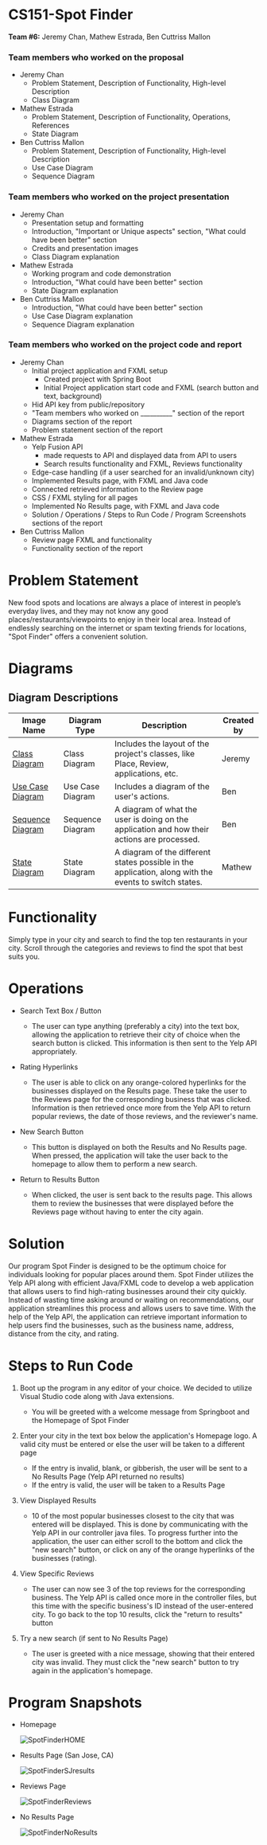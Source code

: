# CS151-Spot Finder

**Team #6:** Jeremy Chan, Mathew Estrada, Ben Cuttriss Mallon

### Team members who worked on the proposal
- Jeremy Chan
  - Problem Statement, Description of Functionality, High-level Description
  - Class Diagram
 - Mathew Estrada
   - Problem Statement, Description of Functionality, Operations, References
   - State Diagram
- Ben Cuttriss Mallon
  - Problem Statement, Description of Functionality, High-level Description
  - Use Case Diagram
  - Sequence Diagram

### Team members who worked on the project presentation
- Jeremy Chan
  - Presentation setup and formatting
  - Introduction, "Important or Unique aspects" section, "What could have been better" section
  - Credits and presentation images
  - Class Diagram explanation
- Mathew Estrada
  - Working program and code demonstration
  - Introduction, "What could have been better" section
  - State Diagram explanation
- Ben Cuttriss Mallon
  - Introduction, "What could have been better" section
  - Use Case Diagram explanation
  - Sequence Diagram explanation

 ### Team members who worked on the project code and report
- Jeremy Chan
  - Initial project application and FXML setup
    - Created project with Spring Boot
    - Initial Project application start code and FXML (search button and text, background)
  - Hid API key from public/repository
  - "Team members who worked on __________" section of the report
  - Diagrams section of the report
  - Problem statement section of the report
- Mathew Estrada
  - Yelp Fusion API
    - made requests to API and displayed data from API to users
    - Search results functionality and FXML, Reviews functionality
  - Edge-case handling (if a user searched for an invalid/unknown city)
  - Implemented Results page, with FXML and Java code
  - Connected retrieved information to the Review page
  - CSS / FXML styling for all pages
  - Implemented No Results page,  with FXML and Java code
  - Solution / Operations / Steps to Run Code / Program Screenshots sections of the report
- Ben Cuttriss Mallon
  - Review page FXML and functionality
  - Functionality section of the report

# Problem Statement
New food spots and locations are always a place of interest in people’s everyday lives, and they may not know any good places/restaurants/viewpoints to enjoy in their local area. Instead of endlessly searching on the internet or spam texting friends for locations, "Spot Finder" offers a convenient solution.

# Diagrams

## Diagram Descriptions

| Image Name | Diagram Type | Description | Created by |
|------------|--------------|-------------|-------------|
| [Class Diagram](./diagrams/ClassDiagram.drawio.pdf) | Class Diagram | Includes the layout of the project's classes, like Place, Review, applications, etc. | Jeremy |
| [Use Case Diagram](./diagrams/UseCaseDiagram.pdf) | Use Case Diagram | Includes a diagram of the user's actions. | Ben |
| [Sequence Diagram](./diagrams/SequenceDiagram.pdf) | Sequence Diagram | A diagram of what the user is doing on the application and how their actions are processed. | Ben |
| [State Diagram](./diagrams/stateDiagram.pdf) | State Diagram | A diagram of the different states possible in the application, along with the events to switch states. | Mathew |

# Functionality
Simply type in your city and search to find the top ten restaurants in your city. Scroll through the categories and reviews to find the spot that best suits you. 

# Operations
- Search Text Box / Button
    - The user can type anything (preferably a city) into the text box, allowing the application to retrieve their city of choice when the search button is clicked. This information is then sent to the Yelp API appropriately.

- Rating Hyperlinks
    - The user is able to click on any orange-colored hyperlinks for the businesses displayed on the Results page. These take the user to the Reviews page for the corresponding business that was clicked. Information is then retrieved once more from the Yelp API to return popular reviews, the date of those reviews, and the reviewer's name.
 
- New Search Button
    - This button is displayed on both the Results and No Results page. When pressed, the application will take the user back to the homepage to allow them to perform a new search.
 
- Return to Results Button
    - When clicked, the user is sent back to the results page. This allows them to review the businesses that were displayed before the Reviews page without having to enter the city again.

# Solution
Our program Spot Finder is designed to be the optimum choice for individuals looking for popular places around them. Spot Finder utilizes the Yelp API along with efficient Java/FXML code to develop a web application that allows users to find high-rating businesses around their city quickly. Instead of wasting time asking around or waiting on recommendations, our application streamlines this process and allows users to save time. With the help of the Yelp API, the application can retrieve important information to help users find the businesses, such as the business name, address, distance from the city, and rating.

# Steps to Run Code
1) Boot up the program in any editor of your choice. We decided to utilize Visual Studio code along with Java extensions.
     - You will be greeted with a welcome message from Springboot and the Homepage of Spot Finder
    
2) Enter your city in the text box below the application's Homepage logo. A valid city must be entered or else the user will be taken to a different page
     - If the entry is invalid, blank, or gibberish, the user will be sent to a No Results Page (Yelp API returned no results)
     - If the entry is valid, the user will be taken to a Results Page

3) View Displayed Results
     - 10 of the most popular businesses closest to the city that was entered will be displayed. This is done by communicating with the Yelp API in our controller java files. To progress further into the application, the user can either scroll to the bottom and click the "new search" button, or click on any of the orange hyperlinks of the businesses (rating).
  
4) View Specific Reviews
     - The user can now see 3 of the top reviews for the corresponding business. The Yelp API is called once more in the controller files, but this time with the specific business's ID instead of the user-entered city. To go back to the top 10 results, click the "return to results" button
  
5) Try a new search (if sent to No Results Page)
     - The user is greeted with a nice message, showing that their entered city was invalid. They must click the "new search" button to try again in the application's homepage. 

# Program Snapshots
- Homepage

  ![SpotFinderHOME](https://github.com/chunky87/CS151-SpotFinder/assets/145627731/d6bd0025-fbb4-4a72-9837-65a0168fd51f)

- Results Page (San Jose, CA)

  ![SpotFinderSJresults](https://github.com/chunky87/CS151-SpotFinder/assets/145627731/4c46484a-2a7a-4521-86d6-7a2208dfcd0a)

- Reviews Page

  ![SpotFinderReviews](https://github.com/chunky87/CS151-SpotFinder/assets/145627731/0b0f29e2-9cf7-481b-b82c-8fd21d929a47)

- No Results Page

  ![SpotFinderNoResults](https://github.com/chunky87/CS151-SpotFinder/assets/145627731/29c867fb-cafd-4acb-92ca-67c4adef8ccc)



